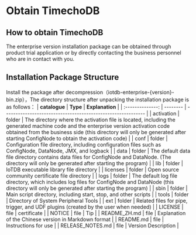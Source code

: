 <!--

    Licensed to the Apache Software Foundation (ASF) under one
    or more contributor license agreements.  See the NOTICE file
    distributed with this work for additional information
    regarding copyright ownership.  The ASF licenses this file
    to you under the Apache License, Version 2.0 (the
    "License"); you may not use this file except in compliance
    with the License.  You may obtain a copy of the License at
    
        http://www.apache.org/licenses/LICENSE-2.0
    
    Unless required by applicable law or agreed to in writing,
    software distributed under the License is distributed on an
    "AS IS" BASIS, WITHOUT WARRANTIES OR CONDITIONS OF ANY
    KIND, either express or implied.  See the License for the
    specific language governing permissions and limitations
    under the License.

-->
# Obtain TimechoDB
## How to obtain TimechoDB
The enterprise version installation package can be obtained through product trial application or by directly contacting the business personnel who are in contact with you.

## Installation Package Structure
Install the package after decompression（iotdb-enterprise-{version}-bin.zip），The directory structure after unpacking the installation package is as follows：
|  **catalogue**   | **Type** | **Explanation**                                              |
| :--------------: | -------- | ------------------------------------------------------------ |
|    activation    | folder   | The directory where the activation file is located, including the generated machine code and the enterprise version activation code obtained from the business side (this directory will only be generated after starting ConfigNode to obtain the activation code) |
|       conf       | folder   | Configuration file directory, including configuration files such as ConfigNode, DataNode, JMX, and logback |
|       data       | folder   | The default data file directory contains data files for ConfigNode and DataNode. (The directory will only be generated after starting the program) |
|       lib        | folder   | IoTDB executable library file directory                      |
|     licenses     | folder   | Open source community certificate file directory             |
|       logs       | folder   | The default log file directory, which includes log files for ConfigNode and DataNode (this directory will only be generated after starting the program) |
|       sbin       | folder   | Main script directory, including start, stop, and other scripts |
|      tools       | folder   | Directory of System Peripheral Tools                         |
|       ext        | folder   | Related files for pipe, trigger, and UDF plugins (created by the user when needed) |
|     LICENSE      | file     | certificate                                                  |
|      NOTICE      | file     | Tip                                                          |
|   README_ZH\.md   | file     | Explanation of the Chinese version in Markdown format        |
|    README\.md     | file     | Instructions for use                                         |
| RELEASE_NOTES\.md | file     | Version Description                                          |

